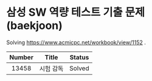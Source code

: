 # 삼성 SW 역량 테스트 기출 문제(baekjoon)

Solving https://www.acmicpc.net/workbook/view/1152 .

| Number |   Title   | Status |
| :----: | :-------: | ------ |
| 13458  | 시험 감독 | Solved |

